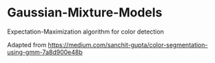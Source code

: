 # Gaussian-Mixture-Models
Expectation-Maximization algorithm for color detection

Adapted from https://medium.com/sanchit-gupta/color-segmentation-using-gmm-7a8d900e48b
